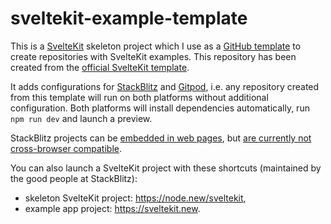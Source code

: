 # sveltekit-example-template

This is a [SvelteKit](https://kit.svelte.dev/) skeleton project which I use as a [GitHub template](https://docs.github.com/en/repositories/creating-and-managing-repositories/creating-a-repository-from-a-template) to create repositories with SvelteKit examples. This repository has been created from the [official SvelteKit template](https://github.com/sveltejs/kit-template-default).

It adds configurations for [StackBlitz](https://stackblitz.com/) and [Gitpod](https://www.gitpod.io), i.e. any repository created from this template will run on both platforms without additional configuration. Both platforms will install dependencies automatically, run `npm run dev` and launch a preview.

StackBlitz projects can be [embedded in web pages](https://developer.stackblitz.com/docs/platform/embedding/), but [are currently not cross-browser compatible](https://developer.stackblitz.com/docs/platform/browser-support/).

You can also launch a SvelteKit project with these shortcuts (maintained by the good people at StackBlitz):

- skeleton SvelteKit project: https://node.new/sveltekit,
- example app project: https://sveltekit.new.
